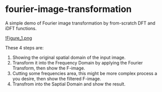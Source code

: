 # fourier-image-transformation
A simple demo of Fourier image transformation by from-scratch DFT and iDFT functions.

[!Figure_1.png](static/Figure_1.png)

These 4 steps are:
1. Showing the original spatial domain of the input image.
2. Transform it into the Frequency Domain by applying the Fourier Transform, then show the F-image.
3. Cutting some frequencies area, this might be more complex process a you desire, then show the filtered F-image.
4. Transfrom into the Saptial Domain and show the result.
